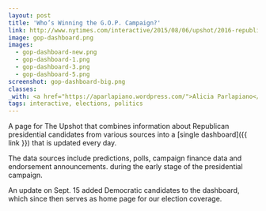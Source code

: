 ```yaml
---
layout: post
title: 'Who’s Winning the G.O.P. Campaign?'
link: http://www.nytimes.com/interactive/2015/08/06/upshot/2016-republican-presidential-candidates-dashboard.html
image: gop-dashboard.png
images:
  - gop-dashboard-new.png
  - gop-dashboard-1.png
  - gop-dashboard-3.png
  - gop-dashboard-5.png
screenshot: gop-dashboard-big.png
classes:
_with: <a href="https://aparlapiano.wordpress.com/">Alicia Parlapiano</a>, <a href="http://thescoop.org/">Derek Willis</a> & David Leonhardt
tags: interactive, elections, politics
---
```


A page for The Upshot that combines information about Republican presidential candidates from various sources into a [single dashboard]({{ link }}) that is updated every day.

The data sources include predictions, polls, campaign finance data and endorsement announcements. during the early stage of the presidential campaign.

An update on Sept. 15 added Democratic candidates to the dashboard, which since then serves as home page for our election coverage.
